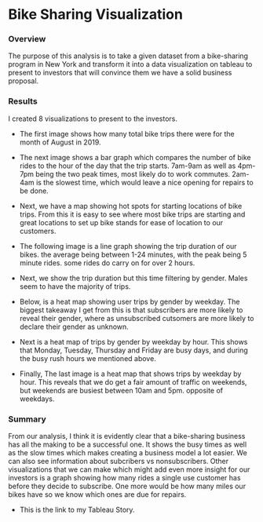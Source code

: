# Bike Sharing Visualization

### Overview
The purpose of this analysis is to take a given dataset from a bike-sharing program in New York and transform it into a data visualization on tableau to present to investors that will convince them we have a solid business proposal.

### Results
I created 8 visualizations to present to the investors.

* The first image shows how many total bike trips there were for the month of August in 2019.

* The next image shows a bar graph which compares the number of bike rides to the hour of the day that the trip starts. 7am-9am as well as 4pm-7pm being the two peak times, most likely do to work commutes. 2am-4am is the slowest time, which would leave a nice opening for repairs to be done.

* Next, we have a map showing hot spots for starting locations of bike trips. From this it is easy to see where most bike trips are starting and great locations to set up bike stands for ease of location to our customers.

* The following image is a line graph showing the trip duration of our bikes. the average being between 1-24 minutes, with the peak being 5 minute rides. some rides do carry on for over 2 hours.

* Next, we show the trip duration but this time filtering by gender. Males seem to have the majority of trips.

* Below, is a heat map showing user trips by gender by weekday. The biggest takeaway I get from this is that subscribers are more likely to reveal their gender, where as unsubscribed cutsomers are more likely to declare their gender as unknown.

* Next is a heat map of trips by gender by weekday by hour. This shows that Monday, Tuesday, Thursday and Friday are busy days, and during the busy rush hours we mentioned above.

* Finally, The last image is a heat map that shows trips by weekday by hour. This reveals that we do get a fair amount of traffic on weekends, but weekends are busiest between 10am and 5pm. opposite of weekdays.



### Summary
From our analysis, I think it is evidently clear that a bike-sharing business has all the making to be a successful one. It shows the busy times as well as the slow times which makes creating a business model a lot easier. We can also see information about subcribers vs nonsubscribers. Other visualizations that we can make which might add even more insight for our investors is a graph showing how many rides a single use customer has before they decide to subscribe. One more would be how many miles our bikes have so we know which ones are due for repairs. 

* This is the link to my Tableau Story. 